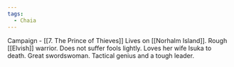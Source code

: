 ```yaml
---
tags:
  - Chaia
---
```

Campaign - [[7. The Prince of Thieves]]
Lives on [[Norhalm Island]].
Rough [[Elvish]] warrior. Does not suffer fools lightly. Loves her wife Isuka to death. Great swordswoman. Tactical genius and a tough leader. 